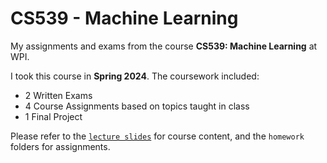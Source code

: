 # CS539 - Machine Learning

My assignments and exams from the course **CS539: Machine Learning** at WPI.

I took this course in **Spring 2024**. The coursework included:
- 2 Written Exams  
- 4 Course Assignments based on topics taught in class  
- 1 Final Project

Please refer to the [`lecture slides`](https://github.com/devtechster/CS539-Machine-Learning/tree/main/lecture%20slides) for course content, and the `homework` folders for assignments.
